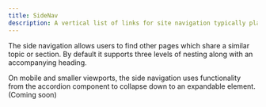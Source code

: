 ```yaml
---
title: SideNav
description: A vertical list of links for site navigation typically placed next to the body content.
---
```


The side navigation allows users to find other pages which share a similar topic or section. By default it supports three levels of nesting along with an accompanying heading.

On mobile and smaller viewports, the side navigation uses functionality from the accordion component to collapse down to an expandable element. (Coming soon)
